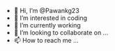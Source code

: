 - 👋 Hi, I’m @Pawankg23
- 👀 I’m interested in coding   
- 🌱 I’m currently working  
- 💞️ I’m looking to collaborate on ...
- 📫 How to reach me ...

<!---
Pawankg23/Pawankg23 is a ✨ special ✨ repository because its `README.md` (this file) appears on your GitHub profile.
You can click the Preview link to take a look at your changes.
--->
